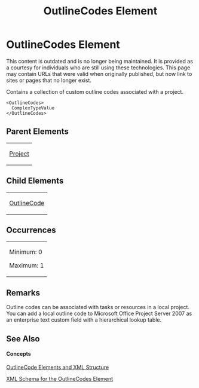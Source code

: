 ﻿---
title: OutlineCodes Element
TOCTitle: OutlineCodes Element
ms:assetid: f41592bc-3f23-49cb-836f-428ed1009e1f
ms:mtpsurl: https://msdn.microsoft.com/en-us/library/Bb968732(v=office.12)
ms:contentKeyID: 13188422
ms.date: 05/05/2014
mtps_version: v=office.12
f1_keywords:
- OutlineCodes element
---

# OutlineCodes Element

This content is outdated and is no longer being maintained. It is provided as a courtesy for individuals who are still using these technologies. This page may contain URLs that were valid when originally published, but now link to sites or pages that no longer exist.

Contains a collection of custom outline codes associated with a project.

    <OutlineCodes>
      ComplexTypeValue
    </OutlineCodes>

## Parent Elements

<table>
<colgroup>
<col style="width: 100%" />
</colgroup>
<tbody>
<tr class="odd">
<td><p><a href="bb968701(v=office.12).md">Project</a></p></td>
</tr>
</tbody>
</table>

## Child Elements

<table>
<colgroup>
<col style="width: 100%" />
</colgroup>
<tbody>
<tr class="odd">
<td><p><a href="bb968410(v=office.12).md">OutlineCode</a></p></td>
</tr>
</tbody>
</table>

## Occurrences

<table>
<colgroup>
<col style="width: 100%" />
</colgroup>
<tbody>
<tr class="odd">
<td><p>Minimum: 0</p>
<p>Maximum: 1</p></td>
</tr>
</tbody>
</table>

## Remarks

Outline codes can be associated with tasks or resources in a local project. You can add a local outline code to Microsoft Office Project Server 2007 as an enterprise text custom field with a hierarchical lookup table.

## See Also

#### Concepts

[OutlineCode Elements and XML Structure](bb968596\(v=office.12\).md)

[XML Schema for the OutlineCodes Element](bb968584\(v=office.12\).md)

